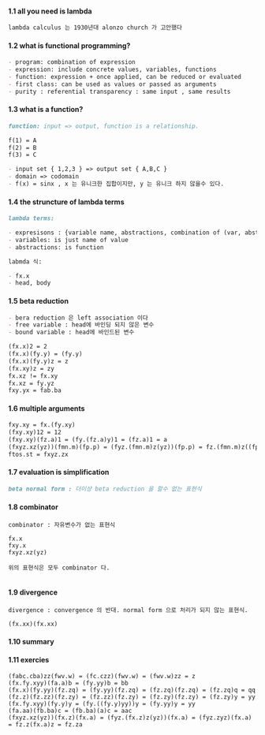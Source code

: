 #### 1.1 all you need is lambda

```md
lambda calculus 는 1930년대 alonzo church 가 고안했다
```

#### 1.2 what is functional programming?

```md
- program: combination of expression
- expression: include concrete values, variables, functions
- function: expression + once applied, can be reduced or evaluated
- first class: can be used as values or passed as arguments
- purity : referential transparency : same input , same results
```

#### 1.3 what is a function?

```md
function: input => output, function is a relationship.

f(1) = A
f(2) = B
f(3) = C

- input set { 1,2,3 } => output set { A,B,C }
- domain => codomain
- f(x) = sinx , x 는 유니크한 집합이지만, y 는 유니크 하지 않을수 있다.
```

#### 1.4 the struncture of lambda terms

```md
lambda terms:

- expresisons : {variable name, abstractions, combination of (var, abstractions)}
- variables: is just name of value
- abstractions: is function

labmda 식:

- fx.x
- head, body
```

#### 1.5 beta reduction

```md
- bera reduction 은 left association 이다
- free variable : head에 바인딩 되지 않은 변수
- bound variable : head에 바인드된 변수

(fx.x)2 = 2
(fx.x)(fy.y) = (fy.y)
(fx.x)(fy.y)z = z
(fx.xy)z = zy
fx.xz != fx.xy
fx.xz = fy.yz
fxy.yx = fab.ba
```

#### 1.6 multiple arguments

```md
fxy.xy = fx.(fy.xy)
(fxy.xy)12 = 12
(fxy.xy)(fz.a)1 = (fy.(fz.a)y)1 = (fz.a)1 = a
(fxyz.xz(yz))(fmn.m)(fp.p) = (fyz.(fmn.m)z(yz))(fp.p) = fz.(fmn.m)z((fp.p)z) = fz.(fn.z)(z) = fz.z
ftos.st = fxyz.zx
```

#### 1.7 evaluation is simplification

```md
beta normal form : 더이상 beta reduction 을 할수 없는 표현식
```

#### 1.8 combinator

```
combinator : 자유변수가 없는 표현식

fx.x
fxy.x
fxyz.xz(yz)

위의 표현식은 모두 combinator 다.


```

#### 1.9 divergence

```
divergence : convergence 의 반대. normal form 으로 처리가 되지 않는 표현식.

(fx.xx)(fx.xx)

```

#### 1.10 summary

#### 1.11 exercies

```
(fabc.cba)zz(fwv.w) = (fc.czz)(fwv.w) = (fwv.w)zz = z
(fx.fy.xyy)(fa.a)b = (fy.yy)b = bb
(fx.x)(fy.yy)(fz.zq) = (fy.yy)(fz.zq) = (fz.zq)(fz.zq) = (fz.zq)q = qq
(fz.z)(fz.zz)(fz.zy) = (fz.zz)(fz.zy) = (fz.zy)(fz.zy) = (fz.zy)y = yy
(fx.fy.xyy)(fy.y)y = (fy.((fy.y)yy))y = (fy.yy)y = yy
(fa.aa)(fb.ba)c = (fb.ba)(a)c = aac
(fxyz.xz(yz))(fx.z)(fx.a) = (fyz.(fx.z)z(yz))(fx.a) = (fyz.zyz)(fx.a) = fz.z(fx.a)z = fz.za
```
